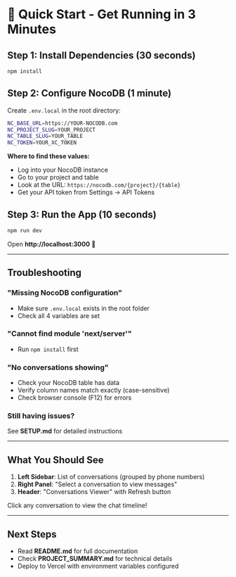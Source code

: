 # 🚀 Quick Start - Get Running in 3 Minutes

## Step 1: Install Dependencies (30 seconds)

```bash
npm install
```

## Step 2: Configure NocoDB (1 minute)

Create `.env.local` in the root directory:

```bash
NC_BASE_URL=https://YOUR-NOCODB.com
NC_PROJECT_SLUG=YOUR_PROJECT
NC_TABLE_SLUG=YOUR_TABLE
NC_TOKEN=YOUR_XC_TOKEN
```

**Where to find these values:**
- Log into your NocoDB instance
- Go to your project and table
- Look at the URL: `https://nocodb.com/{project}/{table}`
- Get your API token from Settings → API Tokens

## Step 3: Run the App (10 seconds)

```bash
npm run dev
```

Open **http://localhost:3000** 🎉

---

## Troubleshooting

### "Missing NocoDB configuration"
- Make sure `.env.local` exists in the root folder
- Check all 4 variables are set

### "Cannot find module 'next/server'"
- Run `npm install` first

### "No conversations showing"
- Check your NocoDB table has data
- Verify column names match exactly (case-sensitive)
- Check browser console (F12) for errors

### Still having issues?
See **SETUP.md** for detailed instructions

---

## What You Should See

1. **Left Sidebar**: List of conversations (grouped by phone numbers)
2. **Right Panel**: "Select a conversation to view messages"
3. **Header**: "Conversations Viewer" with Refresh button

Click any conversation to view the chat timeline!

---

## Next Steps

- Read **README.md** for full documentation
- Check **PROJECT_SUMMARY.md** for technical details
- Deploy to Vercel with environment variables configured

